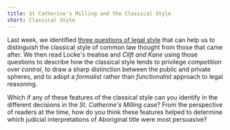 ```yaml
---
title: St Catherine's Milling and the Classical Style
short: Classical Style
---
```



Last week, we identified [three questions of legal style](../week4/#three-questions-of-common-law-style) that can help us to distinguish the classical style of common law thought from those that came after. We then read Locke's treatise and *Clift and Kane* using those questions to describe how the classical style tends to privilege *competition* over *control*, to draw a sharp distinction between the public and private spheres, and to adopt a *formalist* rather than *functionalist* approach to legal reasoning. 

Which if any of these features of the classical style can you identify in the different decisions in the *St. Catherine's Milling* case? From the perspective of readers at the time, how do you think these features helped to determine which judicial interpretations of Aboriginal title were most persuasive? 
